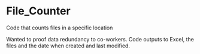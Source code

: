 # File_Counter
Code that counts files in a specific location 

Wanted to proof data redundancy to co-workers. Code outputs to Excel, the files and the date when created and last modified. 
